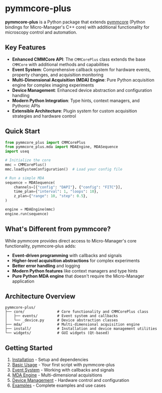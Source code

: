 # pymmcore-plus

**pymmcore-plus** is a Python package that extends [pymmcore](https://github.com/micro-manager/pymmcore) (Python bindings for Micro-Manager's C++ core) with additional functionality for microscopy control and automation.

## Key Features

- **Enhanced CMMCore API**: The `CMMCorePlus` class extends the base `CMMCore` with additional methods and capabilities
- **Event System**: Comprehensive callback system for hardware events, property changes, and acquisition monitoring
- **Multi-Dimensional Acquisition (MDA) Engine**: Pure Python acquisition engine for complex imaging experiments
- **Device Management**: Enhanced device abstraction and configuration handling
- **Modern Python Integration**: Type hints, context managers, and Pythonic APIs
- **Extensible Architecture**: Plugin system for custom acquisition strategies and hardware control

## Quick Start

```python
from pymmcore_plus import CMMCorePlus
from pymmcore_plus.mda import MDAEngine, MDASequence
import useq

# Initialize the core
mmc = CMMCorePlus()
mmc.loadSystemConfiguration()  # Load your config file

# Run a simple MDA
sequence = MDASequence(
    channels=[{"config": "DAPI"}, {"config": "FITC"}],
    time_plan={"interval": 1, "loops": 10},
    z_plan={"range": 10, "step": 0.5},
)

engine = MDAEngine(mmc)
engine.run(sequence)
```

## What's Different from pymmcore?

While pymmcore provides direct access to Micro-Manager's core functionality, pymmcore-plus adds:

- **Event-driven programming** with callbacks and signals
- **Higher-level acquisition abstractions** for complex experiments
- **Better error handling** and logging
- **Modern Python features** like context managers and type hints
- **Pure Python MDA engine** that doesn't require the Micro-Manager application

## Architecture Overview

```
pymmcore-plus/
├── core/               # Core functionality and CMMCorePlus class
│   ├── events/         # Event system and callbacks
│   └── _device.py      # Device abstraction classes
├── mda/                # Multi-dimensional acquisition engine
├── install/            # Installation and device management utilities
└── widgets/            # GUI widgets (Qt-based)
```

## Getting Started

1. [Installation](install.md) - Setup and dependencies
2. [Basic Usage](basic-usage.md) - Your first script with pymmcore-plus
3. [Event System](events.md) - Working with callbacks and signals
4. [MDA Engine](mda.md) - Multi-dimensional acquisitions
5. [Device Management](devices.md) - Hardware control and configuration
6. [Examples](examples.md) - Complete examples and use cases